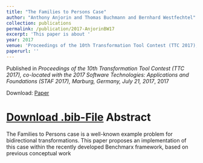 ```yaml
---
title: "The Families to Persons Case"
author: "Anthony Anjorin and Thomas Buchmann and Bernhard Westfechtel"
collection: publications
permalink: /publication/2017-AnjorinBW17
excerpt: 'This paper is about '
year: 2017
venue: 'Proceedings of the 10th Transformation Tool Contest (TTC 2017), co-located with the 2017 Software Technologies: Applications and Foundations (STAF 2017), Marburg, Germany, July 21, 2017'
paperurl: ''
---
```


Published in *Proceedings of the 10th Transformation Tool Contest (TTC 2017), co-located with the 2017 Software Technologies: Applications and Foundations (STAF 2017), Marburg, Germany, July 21, 2017*, 2017

Download: [Paper](http://ceur-ws.org/Vol-2026/paper2.pdf)

[Download .bib-File](http://tbuchmann.github.io/files/AnjorinBW17.bib)
Abstract
=====

The Families to Persons case is a well-known example problem for bidirectional transformations. This paper proposes an implementation of this case within the recently developed Benchmarx framework, based on previous conceptual work